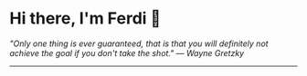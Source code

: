 <h1>Hi there, I'm Ferdi 👋</h1>

<p><em>
  "Only one thing is ever guaranteed, that is that you will definitely not achieve the goal if you don't take the shot." — Wayne Gretzky
</em></p>

---
